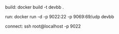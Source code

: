 build:
docker build -t devbb . 

run:
docker run -d -p 9022:22 -p 9069:69/udp devbb

connect:
ssh root@localhost -p 9022 

